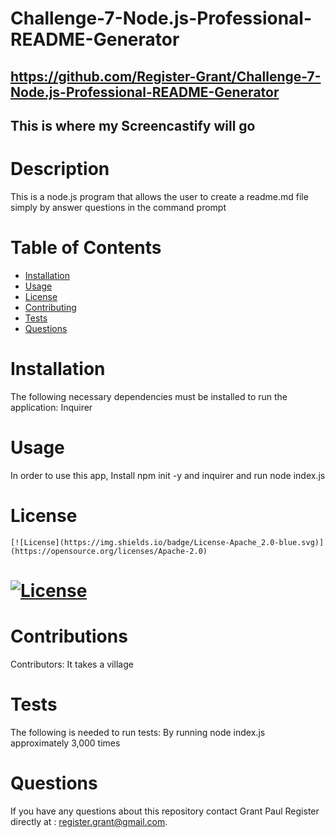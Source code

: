 # Challenge-7-Node.js-Professional-README-Generator
  ## https://github.com/Register-Grant/Challenge-7-Node.js-Professional-README-Generator
  ## This is where my Screencastify will go
  # Description
  This is a node.js program that allows the user to create a readme.md file simply by answer questions in the command prompt
  # Table of Contents
  * [Installation](#installation)
  * [Usage](#usage)
  * [License](#license)
  * [Contributing](#contributions)
  * [Tests](#tests)
  * [Questions](#questions)
  # Installation
  The following necessary dependencies must be installed to run the application: Inquirer
  # Usage
  In order to use this app, Install npm init -y and inquirer and run node index.js
  # License
    [![License](https://img.shields.io/badge/License-Apache_2.0-blue.svg)](https://opensource.org/licenses/Apache-2.0)
  # [![License](https://img.shields.io/badge/License-Apache_2.0-blue.svg)](https://opensource.org/licenses/Apache-2.0)
  # Contributions
  Contributors: It takes a village
  # Tests
  The following is needed to run tests: By running node index.js approximately 3,000 times
  # Questions
  If you have any questions about this repository contact Grant Paul Register 
  directly at : register.grant@gmail.com.